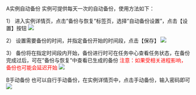 ﻿A实例自动备份
实例可提供每天一次的自动备份，使用方法如下：

  1）	进入实例详情页，点击”备份与恢复”标签页，选择”自动备份设置”，点击【设置】按钮
![](//qzonestyle.gtimg.cn/qzone/vas/opensns/res/img/beifenhuifu-1.png)

  2）	设置需要备份的时间，并指定备份开始的时间段，点击【保存】
![](//qzonestyle.gtimg.cn/qzone/vas/opensns/res/img/beifenhuifu-2.png)

  3）	备份将在指定时间段内开始，备份进行时可在任务中心查看任务状态，在备份完成过后，可在”备份与恢复”中查看已生成的备份
  <span style = "color:#F00">注意：如果受相关进程影响，备份也可能会延迟开始
![](//qzonestyle.gtimg.cn/qzone/vas/opensns/res/img/beifenhuifu-3.png)

B手动备份
也可以自行手动备份，在实例详情页中，点击手动备份，输入密码即可
![](https://mc.qcloudimg.com/static/img/3b1a8860be2c40cd924c4ae4d97f0e52/shoudongbeif.png)